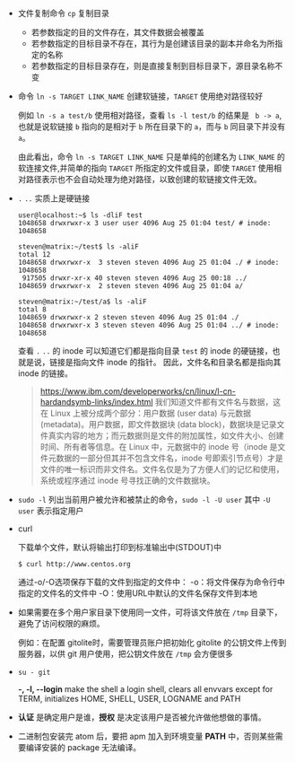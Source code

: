 * 文件复制命令 ```cp``` 复制目录

  * 若参数指定的目的文件存在，其文件数据会被覆盖
  * 若参数指定的目标目录不存在，其行为是创建该目录的副本并命名为所指定的名称
  * 若参数指定的目标目录存在，则是直接复制到目标目录下，源目录名称不变


* 命令 ```ln -s TARGET LINK_NAME``` 创建软链接，```TARGET``` 使用绝对路径较好

  例如 ```ln -s a test/b``` 使用相对路径，查看 ```ls -l test/b``` 的结果是 ``` b -> a```,也就是说软链接 ```b``` 指向的是相对于 ```b``` 所在目录下的 ```a```，而与 ```b``` 同目录下并没有 ```a```。

  由此看出，命令 ```ln -s TARGET LINK_NAME``` 只是单纯的创建名为 ```LINK_NAME``` 的软连接文件,并简单的指向 ```TARGET``` 所指定的文件或目录，即使 ```TARGET``` 使用相对路径表示也不会自动处理为绝对路径，以致创建的软链接文件无效。


* ```.``` ```..``` 实质上是硬链接

  ```shell
  user@localhost:~$ ls -dliF test
  1048658 drwxrwxr-x 3 user user 4096 Aug 25 01:04 test/ # inode: 1048658

  steven@matrix:~/test$ ls -aliF
  total 12
  1048658 drwxrwxr-x  3 steven steven 4096 Aug 25 01:04 ./ # inode: 1048658
   917505 drwxr-xr-x 40 steven steven 4096 Aug 25 00:18 ../
  1048659 drwxrwxr-x  2 steven steven 4096 Aug 25 01:04 a/

  steven@matrix:~/test/a$ ls -aliF
  total 8
  1048659 drwxrwxr-x 2 steven steven 4096 Aug 25 01:04 ./
  1048658 drwxrwxr-x 3 steven steven 4096 Aug 25 01:04 ../ # inode: 1048658
  ```
  查看 ```.``` ```..``` 的 inode 可以知道它们都是指向目录 ```test``` 的 inode 的硬链接，也就是说，链接是指向文件 inode 的指针。
  因此，文件名和目录名都是指向其 inode 的链接。

  >https://www.ibm.com/developerworks/cn/linux/l-cn-hardandsymb-links/index.html
  我们知道文件都有文件名与数据，这在 Linux 上被分成两个部分：用户数据 (user data) 与元数据 (metadata)。用户数据，即文件数据块 (data block)，数据块是记录文件真实内容的地方；而元数据则是文件的附加属性，如文件大小、创建时间、所有者等信息。在 Linux 中，元数据中的 inode 号（inode 是文件元数据的一部分但其并不包含文件名，inode 号即索引节点号）才是文件的唯一标识而非文件名。文件名仅是为了方便人们的记忆和使用，系统或程序通过 inode 号寻找正确的文件数据块。

* ```sudo -l``` 列出当前用户被允许和被禁止的命令，```sudo -l -U user``` 其中 ```-U user``` 表示指定用户

* curl

  下载单个文件，默认将输出打印到标准输出中(STDOUT)中

  ```
  $ curl http://www.centos.org
  ```

  通过-o/-O选项保存下载的文件到指定的文件中：
  -o：将文件保存为命令行中指定的文件名的文件中
  -O：使用URL中默认的文件名保存文件到本地

* 如果需要在多个用户家目录下使用同一文件，可将该文件放在 ```/tmp``` 目录下，避免了访问权限的麻烦。

  例如：在配置 gitolite时，需要管理员账户把初始化 gitolite 的公钥文件上传到服务器，以供 git 用户使用，把公钥文件放在 ```/tmp``` 会方便很多

* ```su - git```

  **-, -l, --login** make  the  shell a login shell, clears all envvars except for TERM, initializes HOME, SHELL, USER, LOGNAME and PATH

* **认证** 是确定用户是谁，**授权** 是决定该用户是否被允许做他想做的事情。

* 二进制包安装完 atom 后，要把 apm 加入到环境变量 **PATH** 中，否则某些需要编译安装的 package 无法编译。
